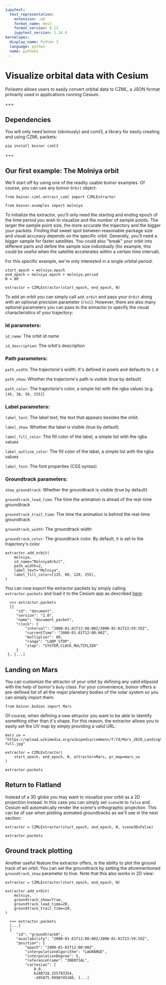 ```yaml
---
jupytext:
  text_representation:
    extension: .md
    format_name: myst
    format_version: 0.13
    jupytext_version: 1.14.0
kernelspec:
  display_name: Python 3
  language: python
  name: python3
---
```


# Visualize orbital data with Cesium

Poliastro allows users to easily convert orbital data to CZML, a JSON format primarily used in applications running Cesium.

+++

## Dependencies

You will only need boinor (obviously) and czml3, a library for easily creating and using CZML packets:

``pip install boinor czml3``

+++

## Our first example: The Molniya orbit

We'll start off by using one of the readily usable boinor examples. Of course, you can use any boinor ``Orbit`` object:

```{code-cell}
from boinor.czml.extract_czml import CZMLExtractor
```

```{code-cell}
from boinor.examples import molniya
```

To initialize the extractor, you'll only need the starting and ending epoch of the time period you wish to visualize and the number of sample points. The larger the sample point size, the more accurate the trajectory and the bigger your packets. Finding that sweet spot between reasonable package size and visual accuracy depends on the specific orbit. Generally, you'll need a bigger sample for faster satellites. You could also "break" your orbit into different parts and define the sample size individually (for example, this could be useful when the satellite accelerates within a certain time interval).

For this specific example, we're only interested in a single orbital period:

```{code-cell}
start_epoch = molniya.epoch
end_epoch = molniya.epoch + molniya.period
N = 80
```

```{code-cell}
extractor = CZMLExtractor(start_epoch, end_epoch, N)
```

To add an orbit you can simply call ``add_orbit`` and pass your ``Orbit`` along with an optional precision parameter (``rtol``). However, there are also many optional parameters you can pass to the extractor to specify the visual characteristics of your trajectory:

### Id parameters:

``id_name``: The orbit id name

``id_description``: The orbit's description

### Path parameters:

``path_width``: The trajectorie's width. It's defined in pixels and defaults to ``1.0``

``path_show``: Whether the trajectorie's path is visible (true by default)

``path_color``: The trajectorie's color, a simple list with the rgba values (e.g. ``[45, 30, 50, 255]``)

### Label parameters:

``label_text``: The label text; the text that appears besides the orbit.

``label_show``: Whether the label is visible (true by default)

``label_fill_color``: The fill color of the label, a simple list with the rgba values

``label_outline_color``: The fill color of the label, a simple list with the rgba values

``label_font``:  The font properties (CSS syntax)

### Groundtrack parameters:

``show_groundtrack``: Whether the groundtrack is visible (true by default)

``groundtrack_lead_time``: The time the animation is ahead of the real-time groundtrack

``groundtrack_trail_time``: The time the animation is behind the real-time groundtrack

``groundtrack_width``: The groundtrack width

``groundtrack_color``: The groundtrack color. By default, it is set to the trajectory's color

```{code-cell}
extractor.add_orbit(
    molniya,
    id_name="MolniyaOrbit",
    path_width=2,
    label_text="Molniya",
    label_fill_color=[125, 80, 120, 255],
)
```

You can now export the extractor packets by simply calling ``extractor.packets`` and load it to the Cesium app as described [here](https://github.com/boinor/cesium-app):

```{raw-cell}
  >>> extractor.packets
  [{
     "id": "document",
     "version": "1.0",
     "name": "document_packet",
     "clock": {
         "interval": "2000-01-01T12:00:00Z/2000-01-01T23:59:35Z",
         "currentTime": "2000-01-01T12:00:00Z",
         "multiplier": 60,
         "range": "LOOP_STOP",
         "step": "SYSTEM_CLOCK_MULTIPLIER"
     }
 }, [...]
```

## Landing on Mars

You can customize the attractor of your orbit by defining any valid ellipsoid with the help of boinor's ``Body`` class. For your convenience, boinor offers a pre-defined list of all the major planetary bodies of the solar system so you can simply import them:

```{code-cell}
from boinor.bodies import Mars
```

Of course, when defining a new attractor you want to be able to identify something other than it's shape. For this reason, the extractor allows you to easily set the UV map by simply providing a valid URL:

```{code-cell}
mars_uv = "https://upload.wikimedia.org/wikipedia/commons/f/fd/Mars_2020_LandingSites_Final_8-full.jpg"
```

```{code-cell}
extractor = CZMLExtractor(
    start_epoch, end_epoch, N, attractor=Mars, pr_map=mars_uv
)
```

```{code-cell}
extractor.packets
```

## Return to Flatland

Instead of a 3D globe you may want to visualize your orbit as a 2D projection instead. In this case you can simply set ``scene3D`` to ``false`` and Cesium will automatically render the scene's orthographic projection. This can be of use when plotting animated groundtracks as we'll see in the next section:

```{code-cell}
extractor = CZMLExtractor(start_epoch, end_epoch, N, scene3D=False)
```

```{code-cell}
extractor.packets
```

## Ground track plotting

Another useful feature the extractor offers, is the ability to plot the ground track of an orbit. You can set the groundtrack by setting the aforementioned ``groundtrack_show`` parameter to true. Note that this also works in 2D view:

```{code-cell}
extractor = CZMLExtractor(start_epoch, end_epoch, N)
```

```{code-cell}
extractor.add_orbit(
    molniya,
    groundtrack_show=True,
    groundtrack_lead_time=20,
    groundtrack_trail_time=20,
)
```

```{raw-cell}
  >>> extractor.packets
  [...]
  {
     "id": "groundtrack0",
     "availability": "2000-01-01T12:00:00Z/2000-01-01T23:59:35Z",
     "position": {
         "epoch": "2000-01-01T12:00:00Z",
         "interpolationAlgorithm": "LAGRANGE",
         "interpolationDegree": 5,
         "referenceFrame": "INERTIAL",
         "cartesian": [
             0.0,
             6280728.255793354,
             -495875.9998745186, [...]
```
